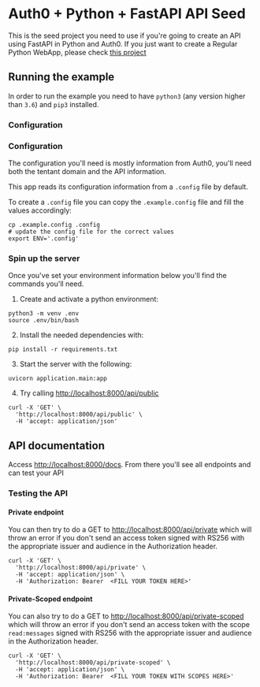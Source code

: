 # Auth0 + Python + FastAPI API Seed

This is the seed project you need to use if you're going to create an API using FastAPI in Python and Auth0. If you just want to create a Regular Python WebApp, please check [this project](https://github.com/auth0-samples/auth0-python-web-app/tree/master/01-Login)

## Running the example

In order to run the example you need to have `python3` (any version higher than `3.6`) and `pip3` installed.

### Configuration

### Configuration

The configuration you'll need is mostly information from Auth0, you'll need both the tentant domain and the API information.

This app reads its configuration information from a `.config` file by default.

To create a `.config` file you can copy the `.example.config` file and fill the values accordingly:

```console
cp .example.config .config
# update the config file for the correct values
export ENV='.config'
```

### Spin up the server

Once you've set your environment information below you'll find the commands you'll need.

1. Create and activate a python environment:

```console
python3 -m venv .env
source .env/bin/bash
```

2. Install the needed dependencies with:

```console
pip install -r requirements.txt
```
3. Start the server with the following:

```console
uvicorn application.main:app
```

4. Try calling [http://localhost:8000/api/public](http://localhost:8000/api/public)

```
curl -X 'GET' \
  'http://localhost:8000/api/public' \
  -H 'accept: application/json'
```

## API documentation

Access [http://localhost:8000/docs](http://localhost:8000/docs). From there you'll see all endpoints and can test your API

### Testing the API

#### Private endpoint

You can then try to do a GET to [http://localhost:8000/api/private](http://localhost:8000/api/private) which will throw an error if you don't send an access token signed with RS256 with the appropriate issuer and audience in the Authorization header.

```console
curl -X 'GET' \
  'http://localhost:8000/api/private' \
  -H 'accept: application/json' \
  -H 'Authorization: Bearer  <FILL YOUR TOKEN HERE>'
```

#### Private-Scoped endpoint 

You can also try to do a GET to [http://localhost:8000/api/private-scoped](http://localhost:8000/api/private-scoped) which will throw an error if you don't send an access token with the scope `read:messages` signed with RS256 with the appropriate issuer and audience in the Authorization header.

```console
curl -X 'GET' \
  'http://localhost:8000/api/private-scoped' \
  -H 'accept: application/json' \
  -H 'Authorization: Bearer  <FILL YOUR TOKEN WITH SCOPES HERE>'
```
